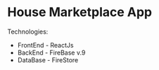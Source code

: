 # House Marketplace App

Technologies: 
* FrontEnd - ReactJs
* BackEnd - FireBase v.9
* DataBase - FireStore 